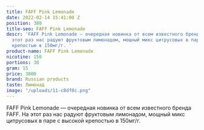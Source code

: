 ```yaml
---
title: FAFF Pink Lemonade
date: 2022-02-14 15:41:00 Z
position: 380
title-seo: FAFF Pink Lemonade
descr: 'FAFF Pink Lemonade — очередная новинка от всем известного бренда FAFF. На
  этот раз нас радуют фруктовым лимонадом, мощный микс цитрусовых в паре с высокой
  крепостью в 150мг/г. '
product-name: FAFF Pink Lemonade
nicotine: 150
portions: 30
gram: 15
price: 3000
brand: Russian products
taste: Лимонад
image: "/uploads/11-c8df8c.png"
---
```


FAFF Pink Lemonade — очередная новинка от всем известного бренда FAFF. На этот раз нас радуют фруктовым лимонадом, мощный микс цитрусовых в паре с высокой крепостью в 150мг/г. 